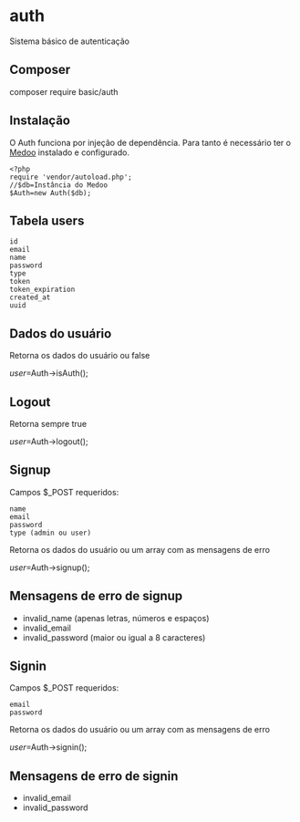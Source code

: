 # auth
Sistema básico de autenticação

## Composer
composer require basic/auth

## Instalação
O Auth funciona por injeção de dependência. Para tanto é necessário ter o [Medoo](http://medoo.in/) instalado e configurado.
```
<?php
require 'vendor/autoload.php';
//$db=Instância do Medoo
$Auth=new Auth($db);
```

## Tabela users
```
id
email
name
password
type
token
token_expiration
created_at
uuid
```

## Dados do usuário
Retorna os dados do usuário ou false

$user=$Auth->isAuth();

## Logout
Retorna sempre true

$user=$Auth->logout();

## Signup
Campos $_POST requeridos:
```
name
email
password
type (admin ou user)
```

Retorna os dados do usuário ou um array com as mensagens de erro

$user=$Auth->signup();

## Mensagens de erro de signup
- invalid_name (apenas letras, números e espaços)
- invalid_email
- invalid_password (maior ou igual a 8 caracteres)

## Signin
Campos $_POST requeridos:
```
email
password
```

Retorna os dados do usuário ou um array com as mensagens de erro

$user=$Auth->signin();

## Mensagens de erro de signin
- invalid_email
- invalid_password
